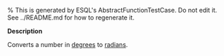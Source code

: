 % This is generated by ESQL's AbstractFunctionTestCase. Do not edit it. See ../README.md for how to regenerate it.

**Description**

Converts a number in [degrees](https://en.wikipedia.org/wiki/Degree_(angle)) to [radians](https://en.wikipedia.org/wiki/Radian).

